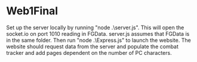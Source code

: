 # Web1Final

Set up the server locally by running "node .\server.js". This will open the socket.io on port 1010 reading in FGData. server.js assumes that FGData is in the same folder.
Then run "node .\Express.js" to launch the website. The website should request data from the server and populate the combat tracker and add pages dependent on the number of PC characters.
